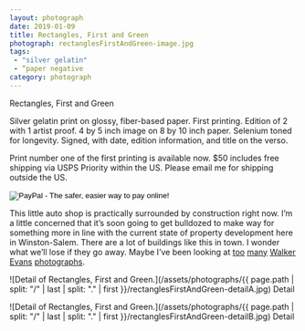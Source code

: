 ```yaml
---
layout: photograph
date: 2019-01-09
title: Rectangles, First and Green
photograph: rectanglesFirstAndGreen-image.jpg
tags: 
 - "silver gelatin"
 - “paper negative
category: photograph
---
```

Rectangles, First and Green

Silver gelatin print on glossy, fiber-based paper. First printing. Edition of 2 with 1 artist proof. 4 by 5 inch image on 8 by 10 inch paper. Selenium toned for longevity. Signed, with date, edition information, and title on the verso.

Print number one of the first printing is available now. $50 includes free shipping via USPS Priority within the US. Please email me for shipping outside the US.

<form action="https://www.paypal.com/cgi-bin/webscr" method="post" target="_top">
<input type="hidden" name="cmd" value="_s-xclick">
<input type="hidden" name="hosted_button_id" value="N6XC8GVV35LA6">
<input type="image" src="https://www.paypalobjects.com/en_US/i/btn/btn_buynow_SM.gif" border="0" name="submit" alt="PayPal - The safer, easier way to pay online!">
<img alt="Single-pixel GIF that Paypal insists on having." border="0" src="https://www.paypalobjects.com/en_US/i/scr/pixel.gif" width="1" height="1">
</form>

This little auto shop is practically surrounded by construction right now. I’m a little concerned that it’s soon going to get bulldozed to make way for something more in line with the current state of property development here in Winston-Salem. There are a lot of buildings like this in town. I wonder what we’ll lose if they go away. Maybe I’ve been looking at [too](https://www.moma.org/collection/works/50265) [many](https://www.metmuseum.org/art/collection/search/301913) [Walker](https://www.metmuseum.org/toah/works-of-art/1999.237.3/) [Evans](https://commons.wikimedia.org/wiki/File:Frame_house_Charleston_Walker_Evans.jpg) [photographs](https://www.moma.org/collection/works/52672).

![Detail of Rectangles, First and Green.](/assets/photographs/{{ page.path | split: "/" | last | split: "." | first }}/rectanglesFirstAndGreen-detailA.jpg)
Detail

![Detail of Rectangles, First and Green.](/assets/photographs/{{ page.path | split: "/" | last | split: "." | first }}/rectanglesFirstAndGreen-detailB.jpg)
Detail
